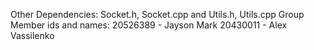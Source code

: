 Other Dependencies: Socket.h, Socket.cpp and Utils.h, Utils.cpp
Group Member ids and names: 
20526389 - Jayson Mark
20430011 - Alex Vassilenko
